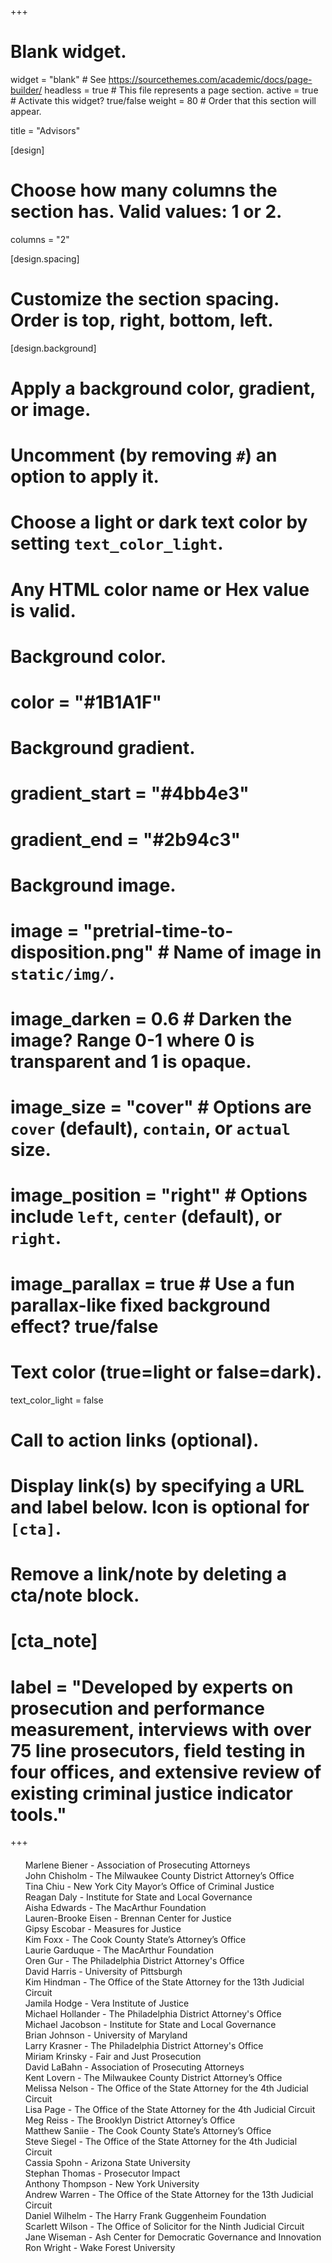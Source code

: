 +++
# Blank widget.
widget = "blank"  # See https://sourcethemes.com/academic/docs/page-builder/
headless = true  # This file represents a page section.
active = true  # Activate this widget? true/false
weight = 80  # Order that this section will appear.

title = "Advisors"

[design]
  # Choose how many columns the section has. Valid values: 1 or 2.
  columns = "2"

[design.spacing]
  # Customize the section spacing. Order is top, right, bottom, left.


[design.background]
  # Apply a background color, gradient, or image.
  #   Uncomment (by removing `#`) an option to apply it.
  #   Choose a light or dark text color by setting `text_color_light`.
  #   Any HTML color name or Hex value is valid.

  # Background color.
  # color = "#1B1A1F"
  
  # Background gradient.
  # gradient_start = "#4bb4e3"
  # gradient_end = "#2b94c3"
  
  # Background image.
  # image = "pretrial-time-to-disposition.png"  # Name of image in `static/img/`.
  # image_darken = 0.6  # Darken the image? Range 0-1 where 0 is transparent and 1 is opaque.
  # image_size = "cover"  #  Options are `cover` (default), `contain`, or `actual` size.
  # image_position = "right"  # Options include `left`, `center` (default), or `right`.
  # image_parallax = true  # Use a fun parallax-like fixed background effect? true/false
  
  # Text color (true=light or false=dark).
  text_color_light = false

# Call to action links (optional).
#   Display link(s) by specifying a URL and label below. Icon is optional for `[cta]`.
#   Remove a link/note by deleting a cta/note block.
# [cta_note]
#  label = "Developed by experts on prosecution and performance measurement, interviews with over 75 line prosecutors, field testing in four offices, and extensive review of existing criminal justice indicator tools."



+++

#### 

<ul style="list-style: none;">


 <li>Marlene Biener - Association of Prosecuting Attorneys</li>
 <li> John Chisholm - The Milwaukee County District Attorney’s Office</li>
 <li> Tina Chiu - New York City Mayor’s Office of Criminal Justice </li>
 <li> Reagan Daly - Institute for State and Local Governance</li>
 <li> Aisha Edwards - The MacArthur Foundation</li>
 <li> Lauren-Brooke Eisen - Brennan Center for Justice</li>
 <li> Gipsy Escobar - Measures for Justice</li>
 <li> Kim Foxx - The Cook County State’s Attorney’s Office</li>
 <li> Laurie Garduque - The MacArthur Foundation</li>
 <li> Oren Gur - The Philadelphia District Attorney's Office</li>
 <li> David Harris - University of Pittsburgh</li>
 <li> Kim Hindman - The Office of the State Attorney for the 13th Judicial Circuit</li>
 <li>Jamila Hodge - Vera Institute of Justice</li>
 <li>Michael Hollander - The Philadelphia District Attorney's Office</li>
 <li>Michael Jacobson - Institute for State and Local Governance</li>
 <li>Brian Johnson - University of Maryland</li>
 <li>Larry Krasner - The Philadelphia District Attorney's Office</li>
 <li>Miriam Krinsky - Fair and Just Prosecution</li>
 <li>David LaBahn - Association of Prosecuting Attorneys</li>
 <li>Kent Lovern - The Milwaukee County District Attorney’s Office</li>
 <li>Melissa Nelson - The Office of the State Attorney for the 4th Judicial Circuit</li>
 <li>Lisa Page - The Office of the State Attorney for the 4th Judicial Circuit</li>
 <li>Meg Reiss - The Brooklyn District Attorney’s Office</li>
 <li>Matthew Saniie - The Cook County State’s Attorney’s Office</li>
 <li>Steve Siegel - The Office of the State Attorney for the 4th Judicial Circuit</li>
 <li>Cassia Spohn - Arizona State University</li>
 <li>Stephan Thomas - Prosecutor Impact</li>
 <li>Anthony Thompson - New York University</li>
 <li>Andrew Warren - The Office of the State Attorney for the 13th Judicial Circuit</li>
 <li>Daniel Wilhelm - The Harry Frank Guggenheim Foundation</li>
 <li>Scarlett Wilson - The Office of Solicitor for the Ninth Judicial Circuit</li>
 <li>Jane Wiseman - Ash Center for Democratic Governance and Innovation</li>
 <li>Ron Wright - Wake Forest University</li>

</ul>











